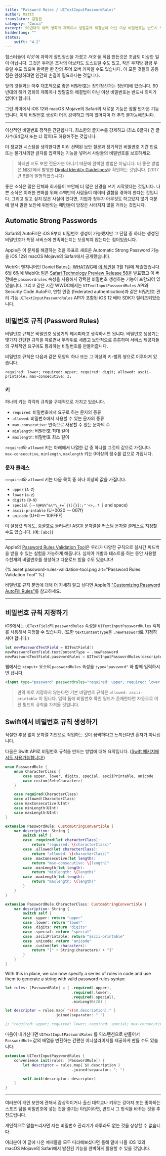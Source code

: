 ```yaml
---
title: "Password Rules / UITextInputPasswordRules"
author: Mattt
translator: 김필권
category: "Cocoa"
excerpt: 90년대의 해커 영화의 제목이나 방탈출의 해결법이 아닌 이상 비밀번호는 반드시 의미가 없어야 합니다.
hiddenlang: ""
status:
    swift: "4.2"
---
```


힙스터들이 _이것_ 에 과하게 장인정신을 가졌고 _저것_ 을 직접 만든것은 조금도 이상한 일이 아닙니다. 그것은 두꺼운 조각의 아보카도 토스트일 수도 있고, 작은 무지방 황금 우유일 수도 있으며 완벽한 한 잔의 푸어 오버 커피일 수도 있습니다. 이 모든 것들의 공통점은 완성하려면 인간의 손길이 필요하다는 것입니다.

앞의 것들과는 아주 대조적으로 좋은 비밀번호는 장인정신과는 정반대에 있습니다. 90년대의 해커 영화의 제목이나 방탈출의 해결법이 아닌 이상 비밀번호는 반드시 의미가 없어야 합니다.

그런 의미에서 iOS 12와 macOS Mojave의 Safari의 새로운 기능은 정말 반가운 기능입니다. 이제 비밀번호 생성이 더욱 강력하고 의미 없어지며 더 추측 불가능해집니다.

---

이상적인 비밀번호 정책은 간단합니다. 최소한의 글자수를 강제하고 (최소 8글자) 긴 글자수(64글자 또는 더 많이)도 허용해주는 것입니다.

더 정교한 시스템을 생각한다면 미리 선택된 보안 질문과 정기적인 비밀번호 기간 만료 또는 불가사의한 글자를 입력하는 기능을 넣어서 사람들의 비밀번호를 보호하세요.

> 하지만 저도 보안 전문가는 아니기 때문에 완벽한 방법은 아닙니다.
> 더 좋은 방법은 <abbr title="National Institute of Standards and Technology">NIST</abbr>에서 발행한 [Digital Identity Guidelines](https://nvlpubs.nist.gov/nistpubs/SpecialPublications/NIST.SP.800-63b.pdf)을 확인하는 것입니다. (2017년 6월에 발행되었습니다)

좋은 소식은 많은 단체와 회사들이 보안에 더 많은 신경을 쓰기 시작했다는 것입니다. 나쁜 소식은 이러한 변화를 위해 수백만의 사람들이 데이터 결함을 겪어야 한다는 것입니다. 그리고 알고 싶지 않은 사실이 있다면, 기업과 정부가 아무것도 하고있지 않기 때문에 앞서 말한 보안에 위반되는 패턴들이 당장은 사라지지 않을 거라는 것입니다.

## Automatic Strong Passwords

Safari의 AutoFill은 iOS 8부터 비밀번호 생성이 가능했지만 그 단점 중 하나는 생성된 비밀번호가 특정 서비스에 만족하는지는 보장되지 않는다는 점이었습니다.

Apple은 이 문제를 해결하는 것을 목표로 새로운 Automatic Strong Password 기능을 iOS 12와 macOS Mojave의 Safari에서 공개했습니다.

WebKit 엔지니어인 Daniel Bates는 <abbr title="Web Hypertext Application Technology Working Group">WHATWG</abbr>에 [이 제안](https://github.com/whatwg/html/issues/3518)을 3월 1일에 제출했습니다. 6월 6일에 WebKit 팀은 [Safari Technology Preview Release 58](https://webkit.org/blog/8327/safari-technology-preview-58-with-safari-12-features-is-now-available/)을 발표했고 이 버전에는 `passwordrules` 속성을 사용해서 강력한 비밀번호 생성하는 기능이 포함되어 있었습니다. 그리고 같은 시간 WWDC에서는 `UITextInputPasswordRules` API와 Security Code AutoFill, 연합 인증 (federated authentication)과 같은 비밀번호 관리 기능 `UITextInputPasswordRules` API가 포함된 iOS 12 베타 SDK가 릴리즈되었습니다.

## 비밀번호 규칙 (Password Rules)

비밀번호 규칙은 비밀번호 생성기의 레시피라고 생각하시면 됩니다. 비밀번호 생성기는 몇가지 간단한 규칙을 따르면서 무작위로 새롭고 보안적으로 튼튼하며 서비스 제공자들의 구체적인 요구에도 통과하는 비밀번호를 만들어줍니다.

비밀번호 규칙은 다음과 같은 모양의 하나 또는 그 이상의 키-밸류 쌍으로 이루어져 있습니다.

`required: lower; required: upper; required: digit; allowed: ascii-printable; max-consecutive: 3;`

### 키

하나의 키는 각각의 규칙을 구체적으로 가지고 있습니다.

- `required`: 비밀번호에서 요구로 하는 문자의 종류
- `allowed`: 비밀번호에서 사용할 수 있는 문자의 종류
- `max-consecutive`: 연속으로 사용할 수 있는 문자의 수
- `minlength`: 비밀번호 최대 길이
- `maxlength`: 비밀번호 최소 길이

`required`와 `allowed` 키는 아래에서 나열한 값 중 하나를 그것의 값으로 가집니다. `max-consecutive`, `minlength`, `maxlength` 키는 0이상의 정수를 값으로 가집니다.

### 문자 클래스

`required`와 `allowed` 키는 다음 목록 중 하나 이상의 값을 가집니다.

- `upper` (`A-Z`)
- `lower` (`a-z`)
- `digits` (`0-9`)
- `special` (`` -~!@#$%^&\*\_+=`|(){}[:;"'<>,.? ] `` and space)
- `ascii-printable` (U+0020 — 007f)
- `unicode` (U+0 — 10FFFF)

이 설정값 외에도, 중괄호로 둘러싸인 ASCII 문자열을 커스텀 문자열 클래스로 지정할 수도 있습니다. (예: `[abc]`)

---

Apple의 [Password Rules Validation Tool](https://developer.apple.com/password-rules/)은 우리가 다양한 규칙으로 실시간 피드백을 받을 수 있는 실험을 가능하게 해줍니다. 심지어 개발과 테스트를 하는 동안 사용할 수천개의 비밀번호를 생성하고 다운로드 받을 수도 있습니다!

{% asset password-rules-validation-tool.png alt="Password Rules Validation Tool" %}

비밀번호 규칙 문법에 대해 더 자세히 알고 싶다면 Apple의 ["Customizing Password AutoFill Rules"](https://developer.apple.com/documentation/security/password_autofill/customizing_password_autofill_rules)를 참고하세요.

---

## 비밀번호 규칙 지정하기

iOS에서는 `UITextField`의 `passwordRules` 속성을 `UITextInputPasswordRules` 객체를 사용해서 지정할 수 있습니다. (또한 `textContentType`을 `.newPassword`로 지정하셔야 합니다.)

```swift
let newPasswordTextField = UITextField()
newPasswordTextField.textContentType = .newPassword
newPasswordTextField.passwordRules = UITextInputPasswordRules(descriptor: "required: upper; required: lower; required: digit; max-consecutive: 2; minlength: 8;")
```

웹에서는 `<input>` 요소의 `passwordRules` 속성을 `type="password"` 와 함께 입력하시면 됩니다.

```html
<input type="password" passwordrules="required: upper; required: lower; required: special; max-consecutive: 3;"/>
```

> 만약 따로 지정하지 않는다면 기본 비밀번호 규칙은 `allowed: ascii-printable` 이 됩니다.
> 입력 폼에 비밀번호 확인 필드가 존재한다면 자동으로 이전 필드의 규칙을 가져올 것입니다.

## Swift에서 비밀번호 규칙 생성하기

적절한 추상 없이 문자열 기반으로 작업하는 것이 끔찍하다고 느끼신다면 혼자가 아니십니다.

다음은 Swift API로 비밀번호 규칙을 만드는 방법에 대해 요약입니다. ([Swift 패키지에서도 사용가능합니다!](https://github.com/NSHipster/PasswordRules))

```swift
enum PasswordRule {
    enum CharacterClass {
        case upper, lower, digits, special, asciiPrintable, unicode
        case custom(Set<Character>)
    }

    case required(CharacterClass)
    case allowed(CharacterClass)
    case maxConsecutive(UInt)
    case minLength(UInt)
    case maxLength(UInt)
}

extension PasswordRule: CustomStringConvertible {
    var description: String {
        switch self {
        case .required(let characterClass):
            return "required: \(characterClass)"
        case .allowed(let characterClass):
            return "allowed: \(characterClass)"
        case .maxConsecutive(let length):
            return "max-consecutive: \(length)"
        case .minLength(let length):
            return "minlength: \(length)"
        case .maxLength(let length):
            return "maxlength: \(length)"
        }
    }
}

extension PasswordRule.CharacterClass: CustomStringConvertible {
    var description: String {
        switch self {
        case .upper: return "upper"
        case .lower: return "lower"
        case .digits: return "digits"
        case .special: return "special"
        case .asciiPrintable: return "ascii-printable"
        case .unicode: return "unicode"
        case .custom(let characters):
            return "[" + String(characters) + "]"
        }
    }
}
```

With this in place, we can now specify a series of rules in code and use them to generate a string with valid password rules syntax:


```swift
let rules: [PasswordRule] = [ .required(.upper),
                              .required(.lower),
                              .required(.special),
                              .minLength(20) ]

let descriptor = rules.map{ "\($0.description);" }
                      .joined(separator: " ")

// "required: upper; required: lower; required: special; max-consecutive: 3;"
```

마음이 내키신다면 `UITextInputPasswordRules` 를 익스텐션으로 만들어서 `PasswordRule` 값의 배열을 변환하는 간편한 이니셜라이저를 제공하게 만들 수도 있습니다.

```swift
extension UITextInputPasswordRules {
    convenience init(rules: [PasswordRule]) {
        let descriptor = rules.map{ $0.description }
                              .joined(separator: "; ")

        self.init(descriptor: descriptor)
    }
}
```

---

여러분이 개인 보안에 관해서 감상적이거나 출신 대학교나 키우는 강아지 또는 좋아하는 스포츠 팀을 비밀번호에 넣는 것을 즐기는 타입이라면, 반드시 그 방식을 바꾸는 것을 추천드립니다.

개인적으로 말씀드리자면 저는 비밀번호 관리기가 하루라도 없는 것을 상상할 수 없습니다.

여러분이 이 글에 나온 예제들을 모두 따라해보셨다면 올해 말에 나올 iOS 12와 macOS Mojave의 Safari에서 발전된 기능을 완벽하게 활용할 수 있을 것입니다.
